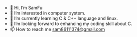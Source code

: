 - 👋 Hi, I’m SamFu
- 👀 I’m interested in computer system.
- 🌱 I’m currently learning C & C++ language and linux.
- 💞️ I’m looking forward to enhancing my coding skill about C. 
- 📫 How to reach me sam86111374@gmail.com

<!---
samfu19971113/samfu19971113 is a ✨ special ✨ repository because its `README.md` (this file) appears on your GitHub profile.
You can click the Preview link to take a look at your changes.
--->
